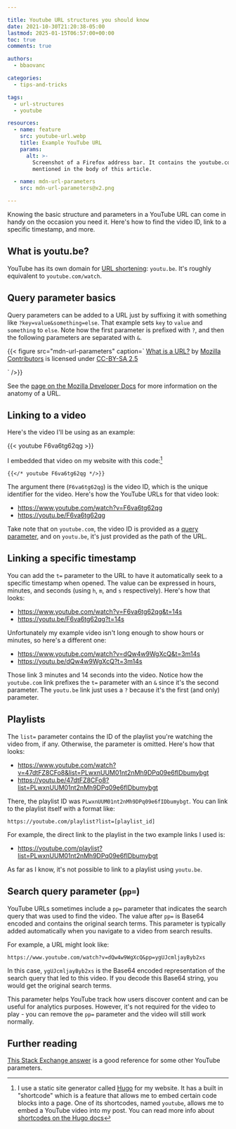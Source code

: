 ```yaml
---

title: Youtube URL structures you should know
date: 2021-10-30T21:20:38-05:00
lastmod: 2025-01-15T06:57:00+00:00
toc: true
comments: true

authors:
  - bbaovanc

categories:
  - tips-and-tricks

tags:
  - url-structures
  - youtube

resources:
  - name: feature
    src: youtube-url.webp
    title: Example YouTube URL
    params:
      alt: >-
        Screenshot of a Firefox address bar. It contains the youtube.com link
        mentioned in the body of this article.

  - name: mdn-url-parameters
    src: mdn-url-parameters@x2.png

---
```


Knowing the basic structure and parameters in a YouTube URL can come in handy on
the occasion you need it. Here's how to find the video ID, link to a specific
timestamp, and more.

<!--more-->

## What is youtu.be?

YouTube has its own domain for [URL
shortening](https://en.wikipedia.org/wiki/URL_shortening): `youtu.be`. It's
roughly equivalent to `youtube.com/watch`.

## Query parameter basics

Query parameters can be added to a URL just by suffixing it with something like
`?key=value&something=else`. That example sets `key` to `value` and `something`
to `else`. Note how the first parameter is prefixed with `?`, and then the
following parameters are separated with `&`.

{{< figure src="mdn-url-parameters" caption=`
  [What is a URL?][what-is-url] by [Mozilla Contributors][moz-contribs] is
  licensed under [CC-BY-SA 2.5][cc-by-sa-2.5]

  [what-is-url]: https://developer.mozilla.org/en-US/docs/Learn/Common_questions/What_is_a_URL#parameters
  [moz-contribs]: https://developer.mozilla.org/en-US/docs/Learn/Common_questions/Web_mechanics/What_is_a_URL/contributors.txt
  [cc-by-sa-2.5]: https://creativecommons.org/licenses/by-sa/2.5/
`
/>}}

See the [page on the Mozilla Developer
Docs](https://developer.mozilla.org/en-US/docs/Learn/Common_questions/What_is_a_URL)
for more information on the anatomy of a URL.

## Linking to a video

Here's the video I'll be using as an example:

{{< youtube F6va6tg62qg >}}

I embedded that video on my website with this code:[^hugo-shortcode]

```text
{{</* youtube F6va6tg62qg */>}}
```

The argument there (`F6va6tg62qg`) is the video ID, which is the unique
identifier for the video. Here's how the YouTube URLs for that video look:

- https://www.youtube.com/watch?v=F6va6tg62qg
- https://youtu.be/F6va6tg62qg

Take note that on `youtube.com`, the video ID is provided as a [query
parameter](#query-parameter-basics), and on `youtu.be`, it's just provided as
the path of the URL.

## Linking a specific timestamp

You can add the `t=` parameter to the URL to have it automatically seek to a
specific timestamp when opened. The value can be expressed in hours, minutes,
and seconds (using `h`, `m`, and `s` respectively). Here's how that looks:

- https://www.youtube.com/watch?v=F6va6tg62qg&t=14s
- https://youtu.be/F6va6tg62qg?t=14s

Unfortunately my example video isn't long enough to show hours or minutes, so
here's a different one:

- https://www.youtube.com/watch?v=dQw4w9WgXcQ&t=3m14s
- https://youtu.be/dQw4w9WgXcQ?t=3m14s

Those link 3 minutes and 14 seconds into the video. Notice how the `youtube.com`
link prefixes the `t=` parameter with an `&` since it's the second parameter.
The `youtu.be` link just uses a `?` because it's the first (and only) parameter.

## Playlists

The `list=` parameter contains the ID of the playlist you're watching the video
from, if any. Otherwise, the parameter is omitted. Here's how that looks:

- https://www.youtube.com/watch?v=47dtFZ8CFo8&list=PLwxnUUM01nt2nMh9DPq09e6fIDbumybgt
- https://youtu.be/47dtFZ8CFo8?list=PLwxnUUM01nt2nMh9DPq09e6fIDbumybgt

There, the playlist ID was `PLwxnUUM01nt2nMh9DPq09e6fIDbumybgt`. You can link to
the playlist itself with a format like:

```text
https://youtube.com/playlist?list=[playlist_id]
```

For example, the direct link to the playlist in the two example links I used is:

- https://youtube.com/playlist?list=PLwxnUUM01nt2nMh9DPq09e6fIDbumybgt

As far as I know, it's not possible to link to a playlist using `youtu.be`.

## Search query parameter (`pp=`)

YouTube URLs sometimes include a `pp=` parameter that indicates the search query
that was used to find the video. The value after `pp=` is Base64 encoded and
contains the original search terms. This parameter is typically added
automatically when you navigate to a video from search results.

For example, a URL might look like:

```text
https://www.youtube.com/watch?v=dQw4w9WgXcQ&pp=ygUJcmljayByb2xs
```

In this case, `ygUJcmljayByb2xs` is the Base64 encoded representation of the
search query that led to this video. If you decode this Base64 string, you
would get the original search terms.

This parameter helps YouTube track how users discover content and can be useful
for analytics purposes. However, it's not required for the video to play - you
can remove the `pp=` parameter and the video will still work normally.

## Further reading

[This Stack Exchange answer](https://webapps.stackexchange.com/a/9881) is a good
reference for some other YouTube parameters.

[^hugo-shortcode]: I use a static site generator called
  [Hugo](https://gohugo.io) for my website. It has a built in "shortcode" which
  is a feature that allows me to embed certain code blocks into a page. One of
  its shortcodes, named `youtube`, allows me to embed a YouTube video into my
  post. You can read more info about [shortcodes on the Hugo
  docs](https://gohugo.io/content-management/shortcodes/#use-hugos-built-in-shortcodes)
